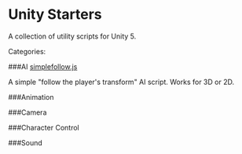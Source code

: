 # Unity Starters
A collection of utility scripts for Unity 5.


Categories:

###AI
[simplefollow.js](https://raw.githubusercontent.com/pflannery111/unity-starters/master/AI/Scripts/simplefollow.js)

A simple "follow the player's transform" AI script. Works for 3D or 2D.

###Animation

###Camera

###Character Control

###Sound
